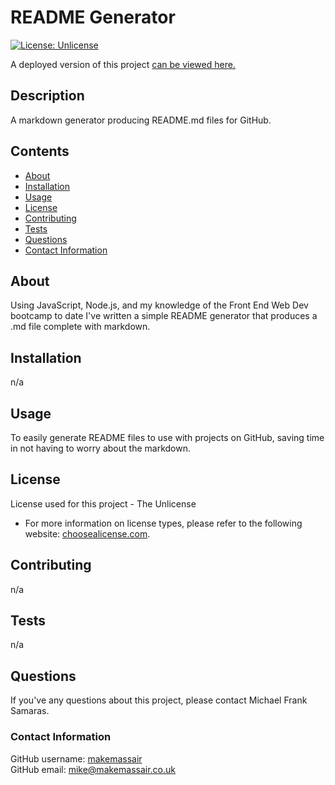 
# README Generator

[![License: Unlicense](https://img.shields.io/badge/license-Unlicense-blue.svg?style=for-the-badge&logo=appveyor)](http://unlicense.org/)

A deployed version of this project [can be viewed here.](https://makemassair.github.io/readme-generator-nodejs)

## Description
A markdown generator producing README.md files for GitHub.

## Contents
- [About](#about)
- [Installation](#installation)
- [Usage](#usage)
- [License](#license)
- [Contributing](#contributing)
- [Tests](#tests)
- [Questions](#questions)
- [Contact Information](#contact%20information)

## About
Using JavaScript, Node.js, and my knowledge of the Front End Web Dev bootcamp to date I've written a simple README generator that produces a .md file complete with markdown.

## Installation
n/a

## Usage
To easily generate README files to use with projects on GitHub, saving time in not having to worry about the markdown.

## License
License used for this project - The Unlicense
* For more information on license types, please refer to the following website: [choosealicense.com](https://choosealicense.com/).

## Contributing
n/a

## Tests
n/a

## Questions

If you've any questions about this project, please contact Michael Frank Samaras.

### Contact Information

GitHub username: [makemassair](https://github.com/makemassair)<br>
GitHub email: <mike@makemassair.co.uk>

